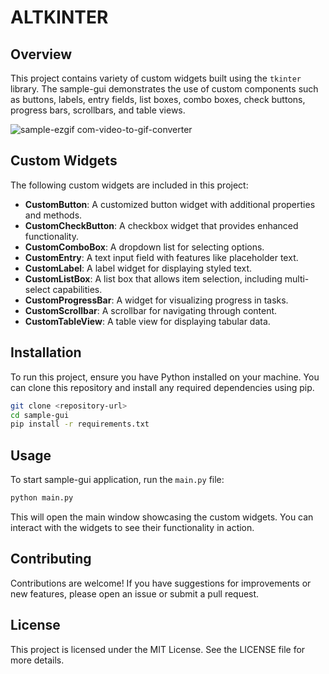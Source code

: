 # ALTKINTER

## Overview
This project contains variety of custom widgets built using the `tkinter` library. The sample-gui demonstrates the use of custom components such as buttons, labels, entry fields, list boxes, combo boxes, check buttons, progress bars, scrollbars, and table views.

![sample-ezgif com-video-to-gif-converter](https://github.com/user-attachments/assets/f5f06397-8aee-4b25-8188-5b4e99d481ea)


## Custom Widgets
The following custom widgets are included in this project:

- **CustomButton**: A customized button widget with additional properties and methods.
- **CustomCheckButton**: A checkbox widget that provides enhanced functionality.
- **CustomComboBox**: A dropdown list for selecting options.
- **CustomEntry**: A text input field with features like placeholder text.
- **CustomLabel**: A label widget for displaying styled text.
- **CustomListBox**: A list box that allows item selection, including multi-select capabilities.
- **CustomProgressBar**: A widget for visualizing progress in tasks.
- **CustomScrollbar**: A scrollbar for navigating through content.
- **CustomTableView**: A table view for displaying tabular data.

## Installation
To run this project, ensure you have Python installed on your machine. You can clone this repository and install any required dependencies using pip.

```bash
git clone <repository-url>
cd sample-gui
pip install -r requirements.txt
```

## Usage
To start sample-gui application, run the `main.py` file:

```bash
python main.py
```

This will open the main window showcasing the custom widgets. You can interact with the widgets to see their functionality in action.

## Contributing
Contributions are welcome! If you have suggestions for improvements or new features, please open an issue or submit a pull request.

## License
This project is licensed under the MIT License. See the LICENSE file for more details.
